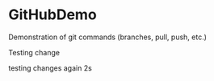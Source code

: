 # GitHubDemo
Demonstration of git commands (branches, pull, push, etc.)

Testing change

testing changes again 2s
